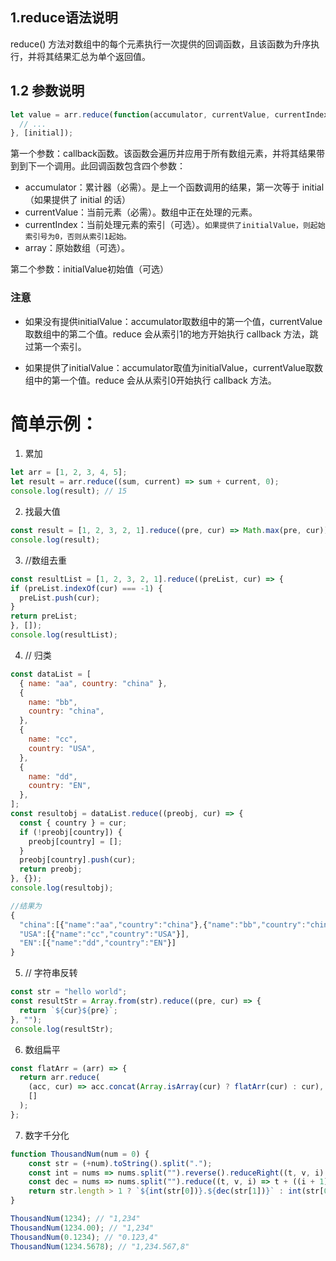 
 ## 1.reduce语法说明

reduce() 方法对数组中的每个元素执行一次提供的回调函数，且该函数为升序执行，并将其结果汇总为单个返回值。

 ## 1.2 参数说明
```javascript
let value = arr.reduce(function(accumulator, currentValue, currentIndex, array) {
  // ...
}, [initial]);

```
 第一个参数：callback函数。该函数会遍历并应用于所有数组元素，并将其结果带到到下一个调用。此回调函数包含四个参数：

- accumulator：累计器（必需）。是上一个函数调用的结果，第一次等于 initial（如果提供了 initial 的话）
- currentValue：当前元素（必需）。数组中正在处理的元素。
- currentIndex：当前处理元素的索引（可选）。`如果提供了initialValue，则起始索引号为0，否则从索引1起始。`
- array：原始数组（可选）。

第二个参数：initialValue初始值（可选）

 ### 注意

- 如果没有提供initialValue：accumulator取数组中的第一个值，currentValue取数组中的第二个值。reduce 会从索引1的地方开始执行 callback 方法，跳过第一个索引。

- 如果提供了initialValue：accumulator取值为initialValue，currentValue取数组中的第一个值。reduce 会从从索引0开始执行 callback 方法。

 # 简单示例：

1. 累加
```javascript
let arr = [1, 2, 3, 4, 5];
let result = arr.reduce((sum, current) => sum + current, 0);
console.log(result); // 15
```

2. 找最大值
```javascript
const result = [1, 2, 3, 2, 1].reduce((pre, cur) => Math.max(pre, cur));
console.log(result);
```

3. //数组去重
```javascript
const resultList = [1, 2, 3, 2, 1].reduce((preList, cur) => {
if (preList.indexOf(cur) === -1) {
  preList.push(cur);
}
return preList;
}, []);
console.log(resultList);
```

4. // 归类
```javascript
const dataList = [
  { name: "aa", country: "china" },
  {
    name: "bb",
    country: "china",
  },
  {
    name: "cc",
    country: "USA",
  },
  {
    name: "dd",
    country: "EN",
  },
];
const resultobj = dataList.reduce((preobj, cur) => {
  const { country } = cur;
  if (!preobj[country]) {
    preobj[country] = [];
  }
  preobj[country].push(cur);
  return preobj;
}, {});
console.log(resultobj);

//结果为
{
  "china":[{"name":"aa","country":"china"},{"name":"bb","country":"china"}],
  "USA":[{"name":"cc","country":"USA"}],
  "EN":[{"name":"dd","country":"EN"}]
}
```

 5. // 字符串反转
```javascript
const str = "hello world";
const resultStr = Array.from(str).reduce((pre, cur) => {
  return `${cur}${pre}`;
}, "");
console.log(resultStr);
```

6. 数组扁平
```javascript
const flatArr = (arr) => {
  return arr.reduce(
    (acc, cur) => acc.concat(Array.isArray(cur) ? flatArr(cur) : cur),
    []
  );
};
```   

      
7. 数字千分化
```javascript
function ThousandNum(num = 0) {
    const str = (+num).toString().split(".");
    const int = nums => nums.split("").reverse().reduceRight((t, v, i) => t + (i % 3 ? v : `${v},`), "").replace(/^,|,$/g, "");
    const dec = nums => nums.split("").reduce((t, v, i) => t + ((i + 1) % 3 ? v : `${v},`), "").replace(/^,|,$/g, "");
    return str.length > 1 ? `${int(str[0])}.${dec(str[1])}` : int(str[0]);
}

ThousandNum(1234); // "1,234"
ThousandNum(1234.00); // "1,234"
ThousandNum(0.1234); // "0.123,4"
ThousandNum(1234.5678); // "1,234.567,8"
``` 

      
















